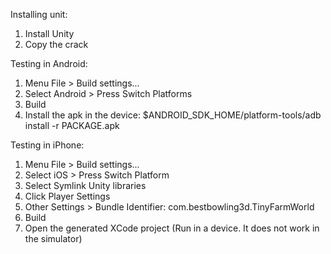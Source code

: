Installing unit:

1) Install Unity
2) Copy the crack

Testing in Android:

1) Menu File > Build settings... 
2) Select Android > Press Switch Platforms
3) Build
4) Install the apk in the device: $ANDROID_SDK_HOME/platform-tools/adb install -r PACKAGE.apk

Testing in iPhone:

1) Menu File > Build settings...
2) Select iOS > Press Switch Platform 
3) Select Symlink Unity libraries
4) Click Player Settings
5) Other Settings > Bundle Identifier: com.bestbowling3d.TinyFarmWorld
6) Build
7) Open the generated XCode project (Run in a device. It does not work in the simulator)
